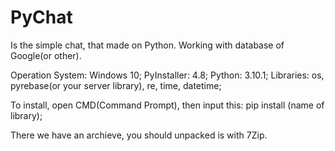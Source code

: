 # PyChat
Is the simple chat, that made on Python. Working with database of Google(or other).

Operation System: Windows 10; PyInstaller: 4.8; Python: 3.10.1; Libraries: os, pyrebase(or your server library), re, time, datetime;

To install, open CMD(Command Prompt), then input this: pip install (name of library);

There we have an archieve, you should unpacked is with 7Zip.
